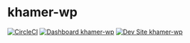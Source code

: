 # khamer-wp

[![CircleCI](https://circleci.com/gh/khamer/khamer-wp.svg?style=shield)](https://circleci.com/gh/khamer/khamer-wp)
[![Dashboard khamer-wp](https://img.shields.io/badge/dashboard-khamer_wp-yellow.svg)](https://dashboard.pantheon.io/sites/fa444b00-3704-48ef-a0f7-bfcbfa3a8a65#dev/code)
[![Dev Site khamer-wp](https://img.shields.io/badge/site-khamer_wp-blue.svg)](http://dev-khamer-wp.pantheonsite.io/)